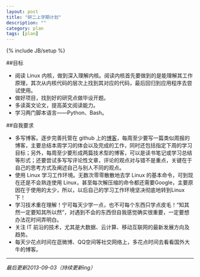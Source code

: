 ```yaml
---
layout: post
title: "研二上学期计划"
description: ""
category: plan 
tags: [plan]
---
```

{% include JB/setup %}

##目标
* 阅读 Linux 内核，做到深入理解内核。阅读内核首先要做到的是能理解其工作原理，其次从内核代码的层次上找到其对应的代码，最后回归到应用程序去尝试使用。
* 做好项目，找到好的研究点做毕设开题。
* 多读英文论文，提高英文阅读能力。
* 学习两门脚本语言——Python、Bash。


##自我要求
* 多写博客。逐步完善托管在 github 上的[博客](http://hazirguo.github.com "My Blog")，每周至少要写一篇类似周报的博客，主要总结本周学习的体会以及完成的工作，同时还包括指定下周的学习目标；另外，每周至少要形成两篇技术型的博客，可以是读书笔记或学习总结等形式；还要尝试多写写评论性文章，评论的观点对与错不是重点，关键在于自己的思考方式及阐述自己与别人不同的观点。
* 使用 Linux 学习工作环境。无数次零零散散地去学 Linux 的基本命令，可到现在还是不会熟连使用 Linux，甚至每次解压缩的命令都还需要Google，主要原因在于使用的太少，所以，以后自己的学习工作环境坚决彻底地转到Linux下！
* 学习技术重在理解！宁可每天少学一点，也不可每个东西只学点皮毛！“知其然一定要知其所以然”，对遇到不会的东西但自我感觉确实很重要，一定要想办法花时间弄明白。
* 关注 IT 前沿的技术，尤其是大数据、云计算、移动互联网的最新发展方向及趋势。
* 每天少花点时间在逛微博、QQ空间等社交网络上，多花点时间去看看国外大牛的博客。


----
*最后更新2013-09-03（持续更新ing）*
